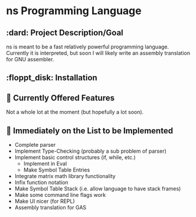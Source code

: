 # ns Programming Language
## :dard: Project Description/Goal
ns is meant to be a fast relatively powerful programming language.  Currently
it is interpreted, but soon I will likely write an assembly translation for
GNU assembler.

## :floppt_disk: Installation

## :star2: Currently Offered Features
Not a whole lot at the moment (but hopefully a lot soon).

## :scroll: Immediately on the List to be Implemented
- Complete parser
- Implement Type-Checking (probably a sub problem of parser)
- Implement basic control structures (if, while, etc.)
	- Implement in Eval
	- Make Symbol Table Entries
- Integrate matrix math library functionality
- Infix function notation
- Make Symbol Table Stack (i.e. allow language to have stack frames)
- Make some command line flags work
- Make UI nicer (for REPL)
- Assembly translation for GAS 
